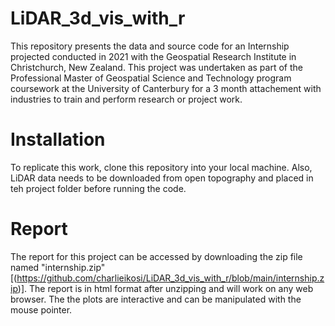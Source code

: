 # LiDAR_3d_vis_with_r
This repository presents the data and source code for an Internship projected conducted in 2021 with the Geospatial Research Institute in Christchurch, New Zealand. This project was undertaken as part of the Professional Master of Geospatial Science and Technology program coursework at the University of Canterbury for a 3 month attachement with industries to train and perform research or project work.
# Installation
To replicate this work, clone this repository into your local machine. Also, LiDAR data needs to be downloaded from open topography and placed in teh project folder before running the code.
# Report
The report for this project can be accessed by downloading the zip file named "internship.zip" [(https://github.com/charlieikosi/LiDAR_3d_vis_with_r/blob/main/internship.zip)]. The report is in html format after unzipping and will work on any web browser. The the plots are interactive and can be manipulated with the mouse pointer.
